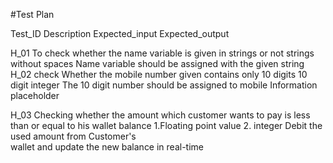 #Test Plan                                                                                     


Test_ID            	Description                                                               	Expected_input	                            Expected_output


H_01	   To check whether the name variable is given in strings or not               	strings without spaces	            Name variable should be assigned with the given string
H_02	   check Whether the mobile number given contains only 10 digits               	10 digit  integer	                    The 10 digit number should be assigned to mobile Information placeholder

H_03	   Checking whether the amount which customer wants to pay
                   is less than or equal to his wallet balance
                                                                                  1.Floating point value 2. integer
                                                                                                                                        Debit the used amount from Customer's   
																																		wallet and update the new balance in real-time
